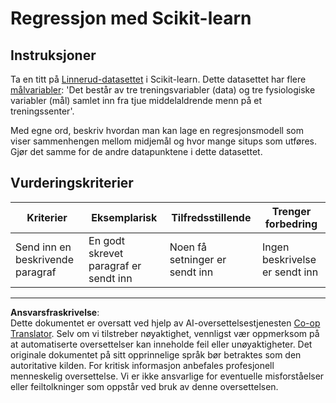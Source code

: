 <!--
CO_OP_TRANSLATOR_METADATA:
{
  "original_hash": "74a5cf83e4ebc302afbcbc4f418afd0a",
  "translation_date": "2025-09-05T21:15:00+00:00",
  "source_file": "2-Regression/1-Tools/assignment.md",
  "language_code": "no"
}
-->
# Regressjon med Scikit-learn

## Instruksjoner

Ta en titt på [Linnerud-datasettet](https://scikit-learn.org/stable/modules/generated/sklearn.datasets.load_linnerud.html#sklearn.datasets.load_linnerud) i Scikit-learn. Dette datasettet har flere [målvariabler](https://scikit-learn.org/stable/datasets/toy_dataset.html#linnerrud-dataset): 'Det består av tre treningsvariabler (data) og tre fysiologiske variabler (mål) samlet inn fra tjue middelaldrende menn på et treningssenter'.

Med egne ord, beskriv hvordan man kan lage en regresjonsmodell som viser sammenhengen mellom midjemål og hvor mange situps som utføres. Gjør det samme for de andre datapunktene i dette datasettet.

## Vurderingskriterier

| Kriterier                     | Eksemplarisk                        | Tilfredsstillende             | Trenger forbedring         |
| ----------------------------- | ----------------------------------- | ----------------------------- | -------------------------- |
| Send inn en beskrivende paragraf | En godt skrevet paragraf er sendt inn | Noen få setninger er sendt inn | Ingen beskrivelse er sendt inn |

---

**Ansvarsfraskrivelse**:  
Dette dokumentet er oversatt ved hjelp av AI-oversettelsestjenesten [Co-op Translator](https://github.com/Azure/co-op-translator). Selv om vi tilstreber nøyaktighet, vennligst vær oppmerksom på at automatiserte oversettelser kan inneholde feil eller unøyaktigheter. Det originale dokumentet på sitt opprinnelige språk bør betraktes som den autoritative kilden. For kritisk informasjon anbefales profesjonell menneskelig oversettelse. Vi er ikke ansvarlige for eventuelle misforståelser eller feiltolkninger som oppstår ved bruk av denne oversettelsen.